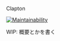 Clapton

[![Maintainability](https://api.codeclimate.com/v1/badges/a74288d2e294007f6aeb/maintainability)](https://codeclimate.com/github/moriyadetteiu/clapton/maintainability)

WIP: 概要とかを書く
